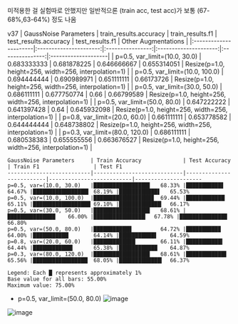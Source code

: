 미적용한 걸 실험따로 안했지만 일반적으론 (train acc, test acc)가 보통 (67-68%,63-64%) 정도 나옴

v37
| GaussNoise Parameters | train_results.accuracy | train_results.f1 | test_results.accuracy | test_results.f1 | Other Augmentations |
|:----------------------|:----------------------:|:----------------:|:---------------------:|:---------------:|:--------------------|
| p=0.5, var_limit=(10.0, 30.0) | 0.683333333 | 0.681878225 | 0.646666667 | 0.655314051 | Resize(p=1.0, height=256, width=256, interpolation=1) |
| p=0.5, var_limit=(10.0, 100.0) | 0.694444444 | 0.690989971 | 0.651111111 | 0.66173726 | Resize(p=1.0, height=256, width=256, interpolation=1) |
| p=0.5, var_limit=(30.0, 50.0) | 0.686111111 | 0.677750774 | 0.66 | 0.66799589 | Resize(p=1.0, height=256, width=256, interpolation=1) |
| p=0.5, var_limit=(50.0, 80.0) | 0.647222222 | 0.641397428 | 0.64 | 0.645932098 | Resize(p=1.0, height=256, width=256, interpolation=1) |
| p=0.8, var_limit=(20.0, 60.0) | 0.661111111 | 0.653778582 | 0.644444444 | 0.648738802 | Resize(p=1.0, height=256, width=256, interpolation=1) |
| p=0.3, var_limit=(80.0, 120.0) | 0.686111111 | 0.680538383 | 0.655555556 | 0.663676527 | Resize(p=1.0, height=256, width=256, interpolation=1) |


```
GaussNoise Parameters     | Train Accuracy             | Test Accuracy            | Train F1                 | Test F1
--------------------------|----------------------------|--------------------------|--------------------------|---------------------
p=0.5, var=(10.0, 30.0)   |█████████████████▋   68.33% |███████████▋       64.67% |█████████████████▍ 68.19% |████████████▋   65.53%
p=0.5, var=(10.0, 100.0)  |██████████████████▉  69.44% |████████████▏      65.11% |██████████████████ 69.10% |█████████████▎  66.17%
p=0.5, var=(30.0, 50.0)   |█████████████████▋   68.61% |███████████████    66.00% |████████████████▎  67.78% |██████████████▉  66.80%
p=0.5, var=(50.0, 80.0)   |███████████▉         64.72% |██████████▉        64.00% |███████████▏       64.14% |███████████▋    64.59%
p=0.8, var=(20.0, 60.0)   |█████████████▏       66.11% |███████████▍       64.44% |████████████▍      65.38% |████████████    64.87%
p=0.3, var=(80.0, 120.0)  |█████████████████▋   68.61% |████████████▋      65.56% |█████████████████▏ 68.05% |█████████████▍  66.37%

Legend: Each █ represents approximately 1%
Base value for all bars: 55.00%
Maximum value: 75.00%
```

- p=0.5, var_limit=(50.0, 80.0)
![image](https://github.com/user-attachments/assets/60c55a82-ab25-4d25-9511-af9abe60330f)


![image](https://github.com/user-attachments/assets/a03beb6f-0423-41e7-86a4-22f5aa20038f)
